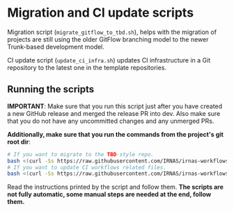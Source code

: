 # Migration and CI update scripts

Migration script (`migrate_gitflow_to_tbd.sh`), helps with the migration of projects are still using
the older GitFlow branching model to the newer Trunk-based development model.

CI update script (`update_ci_infra.sh`) updates CI infrastructure in a Git repository to the latest
one in the template repositories.

## Running the scripts

**IMPORTANT**: Make sure that you run this script just after you have created a new GitHub release
and merged the release PR into dev. Also make sure that you do not have any uncommitted changes and
any unmerged PRs.

**Additionally, make sure that you run the commands from the project's git root dir**:

```bash
# If you want to migrate to the TBD-style repo.
bash <(curl -Ss https://raw.githubusercontent.com/IRNAS/irnas-workflows-software/main/migration_script/migrate_gitflow_to_tbd.sh)
# If you want to update CI workflows related files.
bash <(curl -Ss https://raw.githubusercontent.com/IRNAS/irnas-workflows-software/main/migration_script/update_ci_infra.sh)
```

Read the instructions printed by the script and follow them. **The scripts are not fully automatic,
some manual steps are needed at the end, follow them.**
